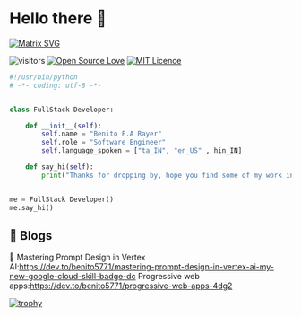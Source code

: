 # Hello there 👋
  [![Matrix SVG](https://github.com/benito5142/Benito_banner/blob/e1dd3832f8f4ebd5deee44579bdefc3c61de2ed6/Benito_Animation.gif)]( https://benito5142.github.io/Benito-HUB-Profile/) 

![visitors](https://visitor-badge.laobi.icu/badge?page_id=benito5142.benito5142)
[![Open Source Love](https://badges.frapsoft.com/os/v1/open-source.svg?v=102)](https://github.com/ellerbrock/open-source-badge/)
[![MIT Licence](https://badges.frapsoft.com/os/mit/mit.png?v=103)](https://opensource.org/licenses/mit-license.php)

```python
#!/usr/bin/python
# -*- coding: utf-8 -*-


class FullStack Developer:

    def __init__(self):
        self.name = "Benito F.A Rayer"
        self.role = "Software Engineer"
        self.language_spoken = ["ta_IN", "en_US" , hin_IN]

    def say_hi(self):
        print("Thanks for dropping by, hope you find some of my work interesting.")


me = FullStack Developer()
me.say_hi()
```





## 📝 Blogs

🌟 Mastering Prompt Design in Vertex AI:https://dev.to/benito5771/mastering-prompt-design-in-vertex-ai-my-new-google-cloud-skill-badge-dc
Progressive web apps:https://dev.to/benito5771/progressive-web-apps-4dg2






























[![trophy](https://github-profile-trophy.vercel.app/?username=benito5142)](https://github.com/benito5142/github-profile-trophy)
